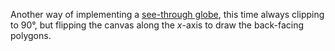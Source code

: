 Another way of implementing a [see-through globe](/mbostock/6746848), this time always clipping to 90°, but flipping the canvas along the <i>x</i>-axis to draw the back-facing polygons.